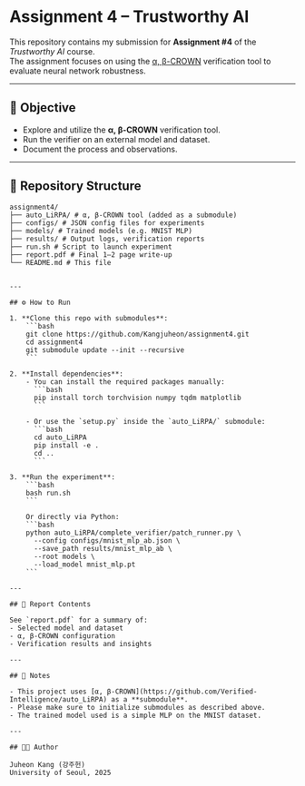 # Assignment 4 – Trustworthy AI

This repository contains my submission for **Assignment #4** of the *Trustworthy AI* course.  
The assignment focuses on using the [α, β-CROWN](https://github.com/Verified-Intelligence/auto_LiRPA) verification tool to evaluate neural network robustness.

---

## 🧪 Objective

- Explore and utilize the **α, β-CROWN** verification tool.
- Run the verifier on an external model and dataset.
- Document the process and observations.

---

## 📂 Repository Structure
```
assignment4/
├── auto_LiRPA/ # α, β-CROWN tool (added as a submodule)
├── configs/ # JSON config files for experiments
├── models/ # Trained models (e.g. MNIST MLP)
├── results/ # Output logs, verification reports
├── run.sh # Script to launch experiment
├── report.pdf # Final 1–2 page write-up
└── README.md # This file


---

## ⚙️ How to Run

1. **Clone this repo with submodules**:
    ```bash
    git clone https://github.com/Kangjuheon/assignment4.git
    cd assignment4
    git submodule update --init --recursive
    ```

2. **Install dependencies**:
    - You can install the required packages manually:
      ```bash
      pip install torch torchvision numpy tqdm matplotlib
      ```

    - Or use the `setup.py` inside the `auto_LiRPA/` submodule:
      ```bash
      cd auto_LiRPA
      pip install -e .
      cd ..
      ```

3. **Run the experiment**:
    ```bash
    bash run.sh
    ```

    Or directly via Python:
    ```bash
    python auto_LiRPA/complete_verifier/patch_runner.py \
      --config configs/mnist_mlp_ab.json \
      --save_path results/mnist_mlp_ab \
      --root models \
      --load_model mnist_mlp.pt
    ```

---

## 📄 Report Contents

See `report.pdf` for a summary of:
- Selected model and dataset
- α, β-CROWN configuration
- Verification results and insights

---

## 📌 Notes

- This project uses [α, β-CROWN](https://github.com/Verified-Intelligence/auto_LiRPA) as a **submodule**.
- Please make sure to initialize submodules as described above.
- The trained model used is a simple MLP on the MNIST dataset.

---

## 🧑‍💻 Author

Juheon Kang (강주헌)  
University of Seoul, 2025  
